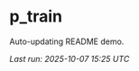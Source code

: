 # p_train

Auto-updating README demo.

<!--START_SECTION:status-->
_Last run: 2025-10-07 15:25 UTC_
<!--END_SECTION:status-->

























































































































































































































































































































































































































































































































































































































































































































































































































































































































































































































































